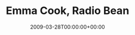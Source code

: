 ---
templateKey: event
guid: 0894a198-6eab-11ea-99c5-002590d1d1b0
date: 2009-03-28T00:00:00+00:00
eventTime: 'none'
title: Emma Cook, Radio Bean
artist: Emma Cook
city: Burlington, Vermont
venue: Radio Bean
group: Tim Shia
---